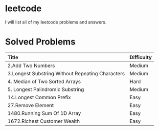 # leetcode
I will list all of my leetcode problems and answers.

# Solved Problems 

| Title            | Difficulty |
|:----------------|:------------|
|2.Add Two Numbers | Medium |          
|3.Longest Substring Without Repeating Characters | Medium |    
|4. Median of Two Sorted Arrays | Hard | 
|5. Longest Palindromic Substring | Medium |                 
|14.Longest Common Prefix | Easy |
|27.Remove Element | Easy |
|1480.Running Sum Of 1D Array | Easy |
|1672.Richest Customer Wealth | Easy |
